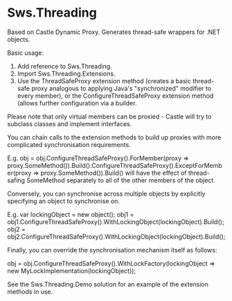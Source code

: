 Sws.Threading
=============

Based on Castle Dynamic Proxy.  Generates thread-safe wrappers for .NET objects.

Basic usage:

1. Add reference to Sws.Threading.
2. Import Sws.Threading.Extensions.
3. Use the ThreadSafeProxy extension method (creates a basic thread-safe proxy analogous to applying Java's "synchronized" modifier to every member), or the ConfigureThreadSafeProxy extension method (allows further configuration via a builder.

Please note that only virtual members can be proxied - Castle will try to subclass classes and implement interfaces.

You can chain calls to the extension methods to build up proxies with more complicated synchronisation requirements.

E.g.
obj = obj.ConfigureThreadSafeProxy().ForMember(proxy => proxy.SomeMethod()).Build().ConfigureThreadSafeProxy().ExceptForMember(proxy => proxy.SomeMethod()).Build() will have the effect of thread-safing SomeMethod separately to all of the other members of the object.

Conversely, you can synchronise across multiple objects by explicitly specifying an object to synchronise on.

E.g.
var lockingObject = new object();
obj1 = obj1.ConfigureThreadSafeProxy().WithLockingObject(lockingObject).Build();
obj2 = obj2.ConfigureThreadSafeProxy().WithLockingObject(lockingObject).Build();

Finally, you can override the synchronisation mechanism itself as follows:

obj = obj.ConfigureThreadSafeProxy().WithLockFactory(lockingObject => new MyLockImplementation(lockingObject));

See the Sws.Threading.Demo solution for an example of the extension methods in use.
